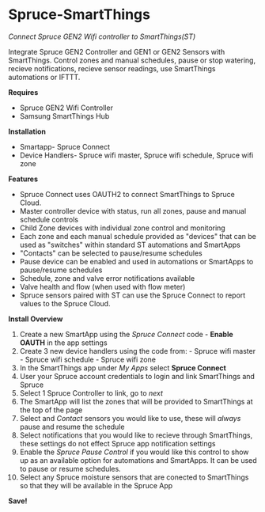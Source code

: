 # Spruce-SmartThings
*Connect Spruce GEN2 Wifi controller to SmartThings(ST)*

Integrate Spruce GEN2 Controller and GEN1 or GEN2 Sensors with SmartThings. Control zones and manual schedules, pause or stop watering, recieve notifications, recieve sensor readings, use SmartThings automations or IFTTT.

**Requires**
  - Spruce GEN2 Wifi Controller
  - Samsung SmartThings Hub
  
**Installation**
  - Smartapp- Spruce Connect
  - Device Handlers- Spruce wifi master, Spruce wifi schedule, Spruce wifi zone
  
**Features**
  - Spruce Connect uses OAUTH2 to connect SmartThings to Spruce Cloud.
  - Master controller device with status, run all zones, pause and manual schedule controls
  - Child Zone devices with individual zone control and monitoring
  - Each zone and each manual schedule provided as "devices" that can be used as "switches" within standard ST automations and SmartApps
  - "Contacts" can be selected to pause/resume schedules
  - Pause device can be enabled and used in automations or SmartApps to pause/resume schedules
  - Schedule, zone and valve error notifications available
  - Valve health and flow (when used with flow meter)
  - Spruce sensors paired with ST can use the Spruce Connect to report values to the Spruce Cloud.
  
**Install Overview**
  1. Create a new SmartApp using the *Spruce Connect* code
    - **Enable OAUTH** in the app settings
  2. Create 3 new device handlers using the code from:
    - Spruce wifi master
    - Spruce wifi schedule
    - Spruce wifi zone
  3. In the SmartThings app under *My Apps* select **Spruce Connect**
  4. User your Spruce account credentials to login and link SmartThings and Spruce
  5. Select 1 Spruce Controller to link, go to *next*
  6. The SmartApp will list the zones that will be provided to SmartThings at the top of the page
  7. Select and *Contact* sensors you would like to use, these will *always* pause and resume the schedule
  8. Select notifications that you would like to recieve through SmartThings, these settings do not effect Spruce app notification settings
  9. Enable the *Spruce Pause Control* if you would like this control to show up as an available option for automations and SmartApps.  It can be used to pause or resume schedules.
  10. Select any Spruce moisture sensors that are conected to SmartThings so that they will be available in the Spruce App
  
  **Save!**
